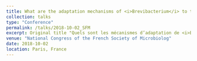 ```yaml
---
title: What are the adaptation mechanisms of <i>Brevibacterium</i> to the cheese environment?
collection: talks
type: "Conference"
permalink: /talks/2018-10-02_SFM
excerpt: Original title "Quels sont les mécanismes d’adaptation de <i>Brevibacterium</i> à l’environnement fromager ?"
venue: "National Congress of the French Society of Microbiolog"
date: 2018-10-02
location: Paris, France
---
```



